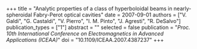 +++
title = "Analytic properties of a class of hyperboloidal beams in nearly-spheroidal Fabry-Perot optical cavities"
date = 2007-09-01
authors = ["V. Galdi", "G. Castaldi", "V. Pierro", "I. M. Pinto", "J. Agresti", "R. DeSalvo"]
publication_types = ["1"]
abstract = ""
selected = false
publication = "*Proc. 10th International Conference on Electromagnetics in Advanced Applications (ICEAA)*"
doi = "10.1109/ICEAA.2007.4387237"
+++

